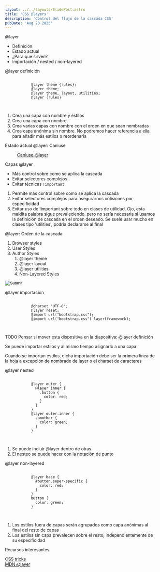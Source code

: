 ```yaml
---
layout: ../../layouts/SlidePost.astro
title: 'CSS @layers'
description: 'Control del flujo de la cascada CSS'
pubDate: 'Aug 23 2023'
---
```


<div class="reveal">
  <div class="slides">
    <section>
      <section>
        <p class="title-slide">@layer</p>
        <ul>
          <li>Definición</li>
          <li>Estado actual</li>
          <li>¿Para que sirven?</li>
          <li>Importación / nested / non-layered</li>
        </ul>
      </section>
      <section>
        <p class="title-slide">@layer definición</p>
        <pre>
          <code data-trim data-line-numbers>
            @layer theme {rules};
            @layer theme;
            @layer theme, layout, utilities;
            @layer {rules}
          </code>
        </pre>
        <aside class="notes">
          <ol>
            <li>Crea una capa con nombre y estilos</li>
            <li>Crea una capa con nombre</li>
            <li>
              Crea varias capas con nombre con el orden en que sean
              nombradas
            </li>
            <li>
              Crea capa anónima sin nombre. No podremos hacer referencia a
              ella para añadir más estilos o reordenarla
            </li>
          </ol>
        </aside>
      </section>
      <section>
        <p class="title-slide">Estado actual @layer: Caniuse</p>
        <figure>
          <img src="/assets/layers/caniuse-layer.png" alt="" />
          <figcaption>
            <a href="https://caniuse.com/css-cascade-layers" target="_blank">Caniuse @layer</a>
          </figcaption>
        </figure>
      </section>
      <section>
        <p class="title-slide">Capas @layer</p>
        <ul>
          <li>Más control sobre como se aplica la cascada</li>
          <li>Evitar selectores complejos</li>
          <li>Evitar técnicas <code>!important</code></li>
        </ul>
        <aside class="notes">
          <ol>
            <li>Permite más control sobre como se aplica la cascada</li>
            <li>
              Evitar selectores complejos para asegurarnos colisiones por
              especificidad
            </li>
            <li>
              Evitar uso de !important sobre todo en clases de utilidad.
              Ojo, esta maldita palabra sigue prevaleciendo, pero no sería
              necesaria si usamos la definición de cascada en el orden
              deseado. Se suele usar mucho en clases tipo 'utilities', podría declararse al final
            </li>
          </ol>
        </aside>
      </section>
      <section>
        <p class="title-slide">@layer: Orden de la cascada</p>
        <ol>
          <li>Browser styles</li>
          <li>User Styles</li>
          <li>
            Author Styles
            <ol>
              <li>@layer theme</li>
              <li>@layer layout</li>
              <li>@layer utilities</li>
              <li>Non-Layered Styles</li>
            </ol>
          </li>
        </ol>
        <form action="https://codepen.io/pen/define" method="POST" target="_blank">
          <input id="data-especificidad-input" type="hidden" name="data" value="" />
          <input class="input-icon-codepen" type="image" src="/assets/icon-codepen.svg" />
        </form>
      </section>
      <section>
        <p class="title-slide">@layer importación</p>
        <pre>
          <code data-trim data-line-numbers>
            @charset "UTF-8";
            @layer reset;
            @import url("bootstrap.css");
            @import url("bootstrap.css") layer(framework);
          </code>
        </pre>
        <aside class="notes">
          TODO Pensar si mover esta dispositiva en la diapositiva: @layer definición
          <p>Se puede importar estilos y al mismo tiempo asignarlo a una capa</p>
          <p>Cuando se importan estilos, dicha importación debe ser la primera linea de la hoja a excepción de nombrado de layer
            o el charset de caracteres</p>
        </aside>
      </section>
      <section>
        <p class="title-slide">@layer nested</p>
        <pre>
          <code data-trim data-trim data-line-numbers="1-7|7-14">
            @layer outer {
              @layer inner {
                .button {
                  color: red;
                }
              }
            }
            @layer outer.inner {
              .another {
                color: green;
              }
            }
          </code>
        </pre>
        <aside class="notes">
          <ol>
            <li>Se puede incluir @layer dentro de otras</li>
            <li>El nesteo se puede hacer con la notación de punto</li>
          </ol>
        </aside>
      </section>
      <section>
        <p class="title-slide">@layer non-layered</p>
        <pre>
          <code data-trim data-line-numbers>
            @layer base {
              #button.super-specific {
                color: red;
              }
            }
            button {
              color: green;
            }
          </code>
        </pre>
        <aside class="notes">
          <ol>
            <li>Los estilos fuera de capas serán agrupados como capa anónimas al final del resto de capas</li>
            <li>Los estilos sin capa prevalecen sobre el resto, independientemente de su especificidad</li>
          </ol>
        </aside>
      </section>
      <section>
        <p class="title-slide">Recursos interesantes</p>
        <a href="https://css-tricks.com/css-cascade-layers/" target="_blank">CSS tricks</a>
        <br>
        <a href="https://developer.mozilla.org/en-US/docs/Web/CSS/@layer">MDN @layer</a>
      </section>
    </section>
  </div>
</div>